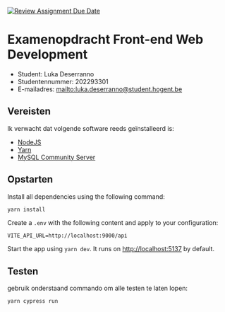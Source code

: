 [![Review Assignment Due Date](https://classroom.github.com/assets/deadline-readme-button-24ddc0f5d75046c5622901739e7c5dd533143b0c8e959d652212380cedb1ea36.svg)](https://classroom.github.com/a/TA_3CB_a)
# Examenopdracht Front-end Web Development

- Student: Luka Deserranno
- Studentennummer: 202293301
- E-mailadres: <mailto:luka.deserranno@student.hogent.be>

## Vereisten

Ik verwacht dat volgende software reeds geïnstalleerd is:

- [NodeJS](https://nodejs.org)
- [Yarn](https://yarnpkg.com)
- [MySQL Community Server](https://dev.mysql.com/downloads/mysql/)

## Opstarten

Install all dependencies using the following command:

```bash
yarn install
```

Create a `.env` with the following content and apply to your configuration:

```dotenv
VITE_API_URL=http://localhost:9000/api
```

Start the app using `yarn dev`. It runs on <http://localhost:5137> by default.

## Testen

gebruik onderstaand commando om alle testen te laten lopen:
```bash
yarn cypress run
```
